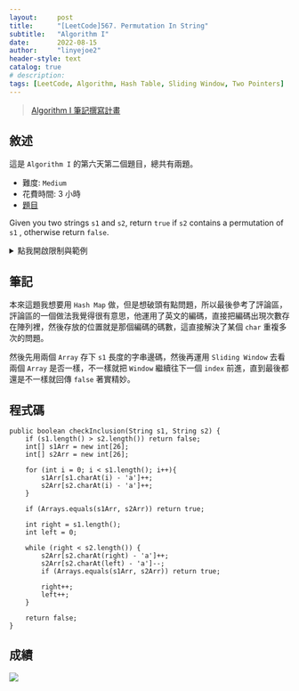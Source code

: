 ```yaml
---
layout:     post
title:      "[LeetCode]567. Permutation In String"
subtitle:   "Algorithm I"
date:       2022-08-15
author:     "linyejoe2"
header-style: text
catalog: true
# description: 
tags: [LeetCode, Algorithm, Hash Table, Sliding Window, Two Pointers]
---
```


>[Algorithm I 筆記撰寫計畫](https://linyejoe2.github.io/2022/06/13/leetcode/Data%20Structure/Data%20Structure%20I/Starting-write-Algorithm-I-Note/)

## 敘述

這是 `Algorithm I` 的第六天第二個題目，總共有兩題。

+ 難度: `Medium`
+ 花費時間: 3 小時
+ [題目](https://leetcode.com/problems/permutation-in-string/)

Given you two strings `s1` and `s2`, return `true` if `s2` contains a permutation of `s1` , otherwise return `false`.

<!--more-->

<details><summary>點我開啟限制與範例</summary>
    <pre>

**限制:**

-   `1 <= s1.length, s2.length <= 104`
-   `s1` and `s2` consist of lowercase English letters.

**Example 1:**

```=
Input: s1 = "ab", s2 = "eidbaooo"
Output: true
Explanation: s2 contains one permutation of s1 ("ba").
```

**Example 2:**

```=
Input: s1 = "ab", s2 = "eidboaoo"
Output: false
```
</pre></details>

## 筆記

本來這題我想要用 `Hash Map` 做，但是想破頭有點問題，所以最後參考了評論區，評論區的一個做法我覺得很有意思，他運用了英文的編碼，直接把編碼出現次數存在陣列裡，然後存放的位置就是那個編碼的碼數，這直接解決了某個 `char` 重複多次的問題。

然後先用兩個 `Array` 存下 `s1` 長度的字串邊碼，然後再運用 `Sliding Window` 去看兩個 `Array` 是否一樣，不一樣就把 `Window` 繼續往下一個 `index` 前進，直到最後都還是不一樣就回傳 `false` 著實精妙。

## 程式碼

```java=
public boolean checkInclusion(String s1, String s2) {
    if (s1.length() > s2.length()) return false;
    int[] s1Arr = new int[26];
    int[] s2Arr = new int[26];
    
    for (int i = 0; i < s1.length(); i++){
        s1Arr[s1.charAt(i) - 'a']++;
        s2Arr[s2.charAt(i) - 'a']++;
    }
    
    if (Arrays.equals(s1Arr, s2Arr)) return true;
    
    int right = s1.length();
    int left = 0;
    
    while (right < s2.length()) {
        s2Arr[s2.charAt(right) - 'a']++;
        s2Arr[s2.charAt(left) - 'a']--;
        if (Arrays.equals(s1Arr, s2Arr)) return true;
        
        right++;
        left++;
    }
    
    return false;
}
```

## 成績

![](https://i.imgur.com/LmtSHLF.png)

<details style='display:none;'><summary>點我開啟舊寫法/失敗寫法</summary>
<pre>



</pre></details>

<!-- ##### 參考資料 -->